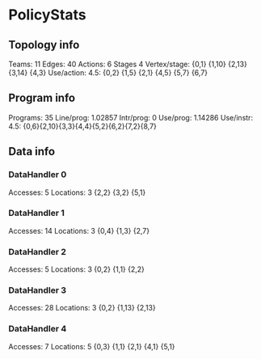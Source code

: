 # PolicyStats
## Topology info
Teams:		11
Edges:		40
Actions:	6
Stages		4
Vertex/stage:	{0,1} {1,10} {2,13} {3,14} {4,3} 
Use/action:	4.5: {0,2} {1,5} {2,1} {4,5} {5,7} {6,7} 

## Program info
Programs:	35
Line/prog:	1.02857
Intr/prog:	0
Use/prog:	1.14286
Use/instr:	4.5: {0,6}{2,10}{3,3}{4,4}{5,2}{6,2}{7,2}{8,7}

## Data info

### DataHandler 0
Accesses:	5
Locations:	3
{2,2} {3,2} {5,1} 

### DataHandler 1
Accesses:	14
Locations:	3
{0,4} {1,3} {2,7} 

### DataHandler 2
Accesses:	5
Locations:	3
{0,2} {1,1} {2,2} 

### DataHandler 3
Accesses:	28
Locations:	3
{0,2} {1,13} {2,13} 

### DataHandler 4
Accesses:	7
Locations:	5
{0,3} {1,1} {2,1} {4,1} {5,1} 
